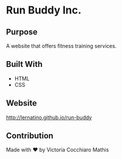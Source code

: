 # Run Buddy Inc.

## Purpose
A website that offers fitness training services.

## Built With
* HTML
* CSS

## Website
http://lernatino.github.io/run-buddy

## Contribution
Made with ❤️ by Victoria Cocchiaro Mathis
